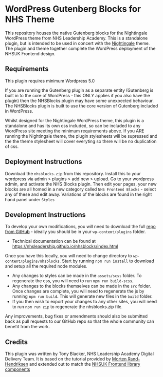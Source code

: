 # WordPress Gutenberg Blocks for NHS Theme

This repository houses the native Gutenberg blocks for the Nightingale WordPress theme from NHS Leadership Academy. 
This is a standalone plugin, but is intended to be used in concert with the [Nightingale](https://wordpress.org/themes/nightingale) theme. The plugin and theme together complete the WordPress deployment of the NHSUK Frontend design.

## Requirements
This plugin requires minimum Wordpress 5.0 

If you are running the Gutenberg plugin as a separate entity (Gutenberg is built in to the core of WordPress - this
 ONLY applies if you also have the plugin) then the NHSBlocks plugin may have some unexpected behaviour. The
  NHSBlocks plugin is built to use the core version of Gutenberg included in WordPress.
 
 Whilst designed for the Nightingale WordPress theme, this plugin is a standalone and has its own css included, so 
 can be included to any WordPress site meeting the minimum requirements above. If you ARE running the Nightingale
  theme, the plugin stylesheets will be supressed and the the theme stylesheet will cover everyting so there will be
   no duplication of css.

## Deployment Instructions
Download the `nhsblocks.zip` from this repository. Install this to your wordpress via admin > plugins > add new > upload. Go to your wordpress admin, 
and activate the NHS Blocks plugin. Then edit your pages, your new blocks are all homed in a new category called `NHS
 Frontend Blocks` - select any of these and edit away. Variations of the blocks are found in the right hand panel 
 under `Styles` 
 
## Development Instructions
To develop your own modifications, you will need to download the full [repo from GitHub](https://github.com/NHSLeadership/nhsblocks) - ideally you should be in your `wp-content/plugins` folder.
- Technical documentation can be found at https://nhsleadership.github.io/nhsblocks/index.html

Once you have this locally, you will need to change directory to `wp-content/plugins/nhsblocks`. Start by running `npm run install` to download and setup all the required node modules.
 - Any changes to styles can be made in the `assets/scss` folder. To regenerate the css, you will need to run `npm run build-scss`.
 - Any changes to the blocks themselves can be made in the `src` folder. Once changes are complete, you will need to regenerate the js by running `npm run build`. This will generate new files in the `build` folder.
 - If you then wish to export your changes to any other sites, you will need to run `npm run zip` to regenerate the nhsblocks.zip file.
 
Any improvements, bug fixes or amendments should also be submitted back as pull requests to our GitHub repo so that the whole community can benefit from the work.

## Credits
This plugin was written by Tony Blacker, NHS Leadership Academy Digital Delivery Team. It is based on the tutorial 
provided by [Morten Rand-Hendriksen](https://mor10.com/) and extended out to match the [NHSUK Frontend library 
components](https://nhsuk.github.io/nhsuk-frontend/components) 

